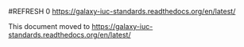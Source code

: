 #REFRESH 0 https://galaxy-iuc-standards.readthedocs.org/en/latest/

This document moved to https://galaxy-iuc-standards.readthedocs.org/en/latest/
